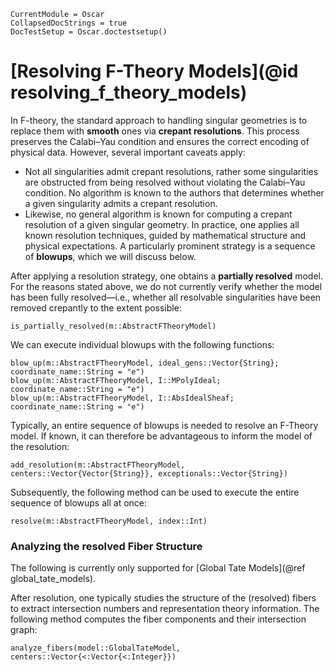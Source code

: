 ```@meta
CurrentModule = Oscar
CollapsedDocStrings = true
DocTestSetup = Oscar.doctestsetup()
```

# [Resolving F-Theory Models](@id resolving_f_theory_models)

In F-theory, the standard approach to handling singular geometries is to replace them with **smooth** ones
via **crepant resolutions**. This process preserves the Calabi–Yau condition and ensures the correct encoding
of physical data. However, several important caveats apply:

- Not all singularities admit crepant resolutions, rather some singularities are obstructed from being resolved without violating the Calabi–Yau condition. No algorithm is known to the authors that determines whether a given singularity admits a crepant resolution.
- Likewise, no general algorithm is known for computing a crepant resolution of a given singular geometry. In practice, one applies all known resolution techniques, guided by mathematical structure and physical expectations. A particularly prominent strategy is a sequence of **blowups**, which we will discuss below.

After applying a resolution strategy, one obtains a **partially resolved** model. For the reasons stated above,
we do not currently verify whether the model has been fully resolved—i.e., whether all resolvable
singularities have been removed crepantly to the extent possible:

```@docs
is_partially_resolved(m::AbstractFTheoryModel)
```

We can execute individual blowups with the following functions:

```@docs
blow_up(m::AbstractFTheoryModel, ideal_gens::Vector{String}; coordinate_name::String = "e")
blow_up(m::AbstractFTheoryModel, I::MPolyIdeal; coordinate_name::String = "e")
blow_up(m::AbstractFTheoryModel, I::AbsIdealSheaf; coordinate_name::String = "e")
```

Typically, an entire sequence of blowups is needed to resolve an F-Theory model. If known, it
can therefore be advantageous to inform the model of the resolution:

```@docs
add_resolution(m::AbstractFTheoryModel, centers::Vector{Vector{String}}, exceptionals::Vector{String})
```

Subsequently, the following method can be used to execute the entire sequence of blowups all
at once:

```@docs
resolve(m::AbstractFTheoryModel, index::Int)
```


### Analyzing the resolved Fiber Structure

The following is currently only supported for [Global Tate Models](@ref global_tate_models).

After resolution, one typically studies the structure of the (resolved) fibers to extract intersection numbers and
representation theory information. The following method computes the fiber components and their intersection graph:

```@docs
analyze_fibers(model::GlobalTateModel, centers::Vector{<:Vector{<:Integer}})
```
